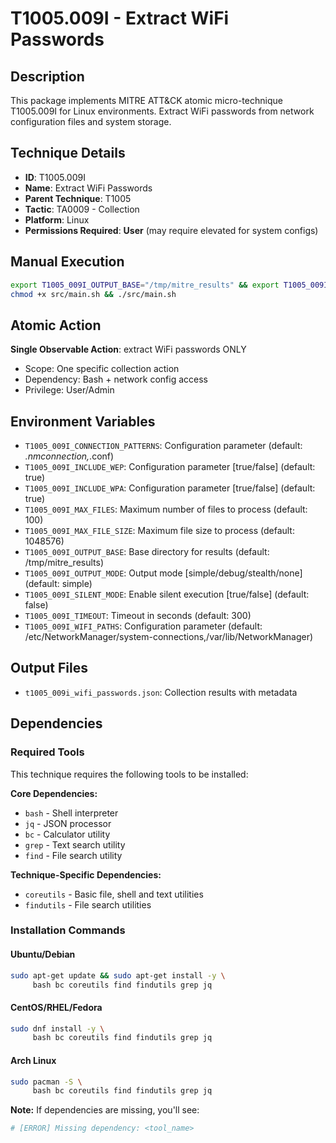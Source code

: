 # T1005.009I - Extract WiFi Passwords

## Description
This package implements MITRE ATT&CK atomic micro-technique T1005.009I for Linux environments. Extract WiFi passwords from network configuration files and system storage.

## Technique Details
- **ID**: T1005.009I
- **Name**: Extract WiFi Passwords
- **Parent Technique**: T1005
- **Tactic**: TA0009 - Collection
- **Platform**: Linux
- **Permissions Required**: **User** (may require elevated for system configs)

## Manual Execution
```bash
export T1005_009I_OUTPUT_BASE="/tmp/mitre_results" && export T1005_009I_SILENT_MODE=false
chmod +x src/main.sh && ./src/main.sh
```

## Atomic Action
**Single Observable Action**: extract WiFi passwords ONLY
- Scope: One specific collection action
- Dependency: Bash + network config access
- Privilege: User/Admin

## Environment Variables
- `T1005_009I_CONNECTION_PATTERNS`: Configuration parameter (default: *.nmconnection,*.conf)
- `T1005_009I_INCLUDE_WEP`: Configuration parameter [true/false] (default: true)
- `T1005_009I_INCLUDE_WPA`: Configuration parameter [true/false] (default: true)
- `T1005_009I_MAX_FILES`: Maximum number of files to process (default: 100)
- `T1005_009I_MAX_FILE_SIZE`: Maximum file size to process (default: 1048576)
- `T1005_009I_OUTPUT_BASE`: Base directory for results (default: /tmp/mitre_results)
- `T1005_009I_OUTPUT_MODE`: Output mode [simple/debug/stealth/none] (default: simple)
- `T1005_009I_SILENT_MODE`: Enable silent execution [true/false] (default: false)
- `T1005_009I_TIMEOUT`: Timeout in seconds (default: 300)
- `T1005_009I_WIFI_PATHS`: Configuration parameter (default: /etc/NetworkManager/system-connections,/var/lib/NetworkManager)

## Output Files
- `t1005_009i_wifi_passwords.json`: Collection results with metadata

## Dependencies

### Required Tools
This technique requires the following tools to be installed:

**Core Dependencies:**
- `bash` - Shell interpreter
- `jq` - JSON processor  
- `bc` - Calculator utility
- `grep` - Text search utility
- `find` - File search utility

**Technique-Specific Dependencies:**
- `coreutils` - Basic file, shell and text utilities
- `findutils` - File search utilities

### Installation Commands

#### Ubuntu/Debian
```bash
sudo apt-get update && sudo apt-get install -y \
     bash bc coreutils find findutils grep jq
```

#### CentOS/RHEL/Fedora  
```bash
sudo dnf install -y \
     bash bc coreutils find findutils grep jq
```

#### Arch Linux
```bash
sudo pacman -S \
     bash bc coreutils find findutils grep jq
```

**Note:** If dependencies are missing, you'll see:
```bash
# [ERROR] Missing dependency: <tool_name>
```